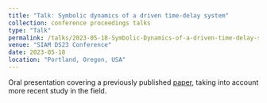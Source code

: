 ```yaml
---
title: "Talk: Symbolic dynamics of a driven time-delay system"
collection: conference proceedings talks
type: "Talk"
permalink: /talks/2023-05-18-Symbolic-Dynamics-of-a-driven-time-delay-system
venue: "SIAM DS23 Conference"
date: 2023-05-18
location: "Portland, Oregon, USA"
---
```


Oral presentation covering a previously published [paper](https://doi.org/10.1063/1.5119982), taking into account more recent study in the field.
